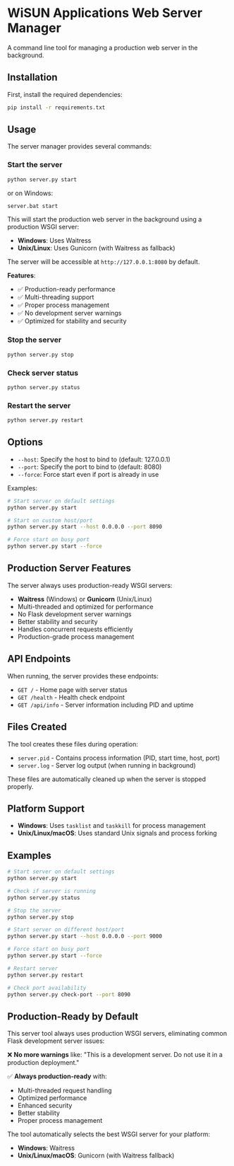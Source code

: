 # WiSUN Applications Web Server Manager

A command line tool for managing a production web server in the background.

## Installation

First, install the required dependencies:

```bash
pip install -r requirements.txt
```

## Usage

The server manager provides several commands:

### Start the server

```bash
python server.py start
```

or on Windows:

```cmd
server.bat start
```

This will start the production web server in the background using a production WSGI server:
- **Windows**: Uses Waitress
- **Unix/Linux**: Uses Gunicorn (with Waitress as fallback)

The server will be accessible at `http://127.0.0.1:8080` by default.

**Features**:
- ✅ Production-ready performance
- ✅ Multi-threading support  
- ✅ Proper process management
- ✅ No development server warnings
- ✅ Optimized for stability and security

### Stop the server

```bash
python server.py stop
```

### Check server status

```bash
python server.py status
```

### Restart the server

```bash
python server.py restart
```

## Options

- `--host`: Specify the host to bind to (default: 127.0.0.1)
- `--port`: Specify the port to bind to (default: 8080)
- `--force`: Force start even if port is already in use

Examples:

```bash
# Start server on default settings
python server.py start

# Start on custom host/port
python server.py start --host 0.0.0.0 --port 8090

# Force start on busy port
python server.py start --force
```

## Production Server Features

The server always uses production-ready WSGI servers:

- **Waitress** (Windows) or **Gunicorn** (Unix/Linux)
- Multi-threaded and optimized for performance
- No Flask development server warnings
- Better stability and security
- Handles concurrent requests efficiently
- Production-grade process management

## API Endpoints

When running, the server provides these endpoints:

- `GET /` - Home page with server status
- `GET /health` - Health check endpoint
- `GET /api/info` - Server information including PID and uptime

## Files Created

The tool creates these files during operation:

- `server.pid` - Contains process information (PID, start time, host, port)
- `server.log` - Server log output (when running in background)

These files are automatically cleaned up when the server is stopped properly.

## Platform Support

- **Windows**: Uses `tasklist` and `taskkill` for process management
- **Unix/Linux/macOS**: Uses standard Unix signals and process forking

## Examples

```bash
# Start server on default settings
python server.py start

# Check if server is running
python server.py status

# Stop the server
python server.py stop

# Start server on different host/port
python server.py start --host 0.0.0.0 --port 9000

# Force start on busy port
python server.py start --force

# Restart server
python server.py restart

# Check port availability
python server.py check-port --port 8090
```

## Production-Ready by Default

This server tool always uses production WSGI servers, eliminating common Flask development server issues:

❌ **No more warnings** like: "This is a development server. Do not use it in a production deployment."

✅ **Always production-ready** with:
- Multi-threaded request handling
- Optimized performance
- Enhanced security
- Better stability
- Proper process management

The tool automatically selects the best WSGI server for your platform:
- **Windows**: Waitress
- **Unix/Linux/macOS**: Gunicorn (with Waitress fallback)
